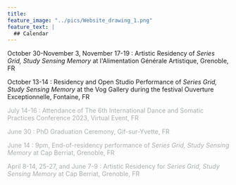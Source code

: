 ```yaml
---
title: 
feature_image: "../pics/Website_drawing_1.png"
feature_text: |
  ## Calendar
---
```


October 30-November 3, November 17-19 : Artistic Residency of *Series Grid, Study Sensing Memory* at l'Alimentation Générale Artistique, Grenoble, FR

October 13-14 : Residency and Open Studio Performance of *Series Grid, Study Sensing Memory* at the Vog Gallery during the festival Ouverture Exceptionnelle, Fontaine, FR

<span style="color:#a8adac">July 14-16 : Attendance of The 6th International Dance and Somatic Practices Conference 2023, Virtual Event, FR</span>

<span style="color:#a8adac">June 30 : PhD Graduation Ceremony, Gif-sur-Yvette, FR</span>

<span style="color:#a8adac">June 14 : 9pm, End-of-residency performance of *Series Grid, Study Sensing Memory* at Cap Berriat, Grenoble, FR</span>

<span style="color:#a8adac">April 8-14, 25-27, and June 7-9 : Artistic Residency for *Series Grid, Study Sensing Memory*  at Cap Berriat, Grenoble, FR</span>
